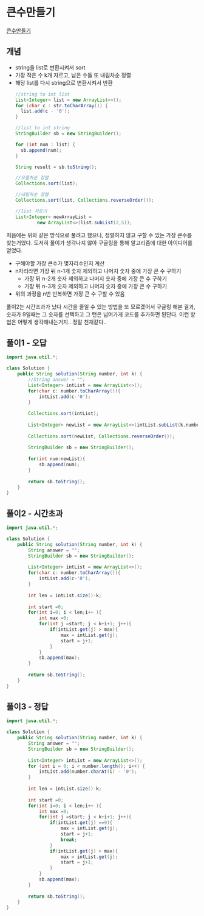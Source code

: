 # 큰수만들기

[큰수만들기](https://school.programmers.co.kr/learn/courses/30/lessons/42883)

## 개념
+ string을 list로 변환시켜서 sort
+ 가장 작은 수 k개 자르고, 남은 수들 또 내림차순 정렬
+ 해당 list를 다시 string으로 변환시켜서 반환 
  ```java
  //string to int list
  List<Integer> list = new ArrayList<>();
  for (char c : str.toCharArray()) {
    list.add(c - '0');
  }

  //list to int string 
  StringBuilder sb = new StringBuilder();

  for (int num : list) {
    sb.append(num);
  }

  String result = sb.toString(); 

  //오름차순 정렬   
  Collections.sort(list);
  
  //내림차순 정렬 
  Collections.sort(list, Collections.reverseOrder());

  //list 자르기
  List<Integer> newArrayList =
          new ArrayList<>(list.subList(2,5));
  ```
처음에는 위와 같은 방식으로 풀려고 했으나, 정렬하지 않고 구할 수 있는 가장 큰수를 찾는거였다. 도저히 풀이가 생각나지 않아 구글링을 통해 알고리즘에 대한 아이디어를 얻었다. 
+ 구해야할 가장 큰수가 몇자리수인지 계산
+ n자리라면 가장 뒤 n-1개 숫자 제외하고 나머지 숫자 중에 가장 큰 수 구하기
  + 가장 뒤 n-2개 숫자 제외하고 나머지 숫자 중에 가장 큰 수 구하기 
  + 가장 뒤 n-3개 숫자 제외하고 나머지 숫자 중에 가장 큰 수 구하기 
+ 위의 과정을 n번 반복하면 가장 큰 수 구할 수 있음 

풀이2는 시간초과가 났다
시간을 줄일 수 있는 방법을 또 모르겠어서 구글링 해본 결과, 숫자가 9일때는 그 숫자를 선택하고 그 턴은 넘어가게 코드를 추가하면 된단다. 이런 방법은 어떻게 생각해내는거지.. 정말 천재같다.. 


## 풀이1 - 오답 

```java
import java.util.*;

class Solution {
    public String solution(String number, int k) {
        //String answer = "";
        List<Integer> intList = new ArrayList<>();
        for(char c: number.toCharArray()){
            intList.add(c-'0');
        }
    
        Collections.sort(intList);
        
        List<Integer> newList = new ArrayList<>(intList.subList(k,number.length()));
                                              
        Collections.sort(newList, Collections.reverseOrder());
        
        StringBuilder sb = new StringBuilder();
        
        for(int num:newList){
            sb.append(num);
        }
        
        return sb.toString();
    }
}

```

## 풀이2 - 시간초과 

```java
import java.util.*;

class Solution {
    public String solution(String number, int k) {
        String answer = "";
        StringBuilder sb = new StringBuilder();
        
        List<Integer> intList = new ArrayList<>();
        for(char c: number.toCharArray()){
            intList.add(c-'0');
        }
        
        int len = intList.size()-k;
    
        int start =0; 
        for(int i=0; i < len;i++ ){
            int max =0; 
            for(int j =start; j < k+i+1; j++){
                if(intList.get(j) > max){
                    max = intList.get(j);
                    start = j+1;
                }
            }
            sb.append(max);
        }
        
        return sb.toString();
    }
}

```

## 풀이3 - 정답
```java
import java.util.*;

class Solution {
    public String solution(String number, int k) {
        String answer = "";
        StringBuilder sb = new StringBuilder();
        
        List<Integer> intList = new ArrayList<>();
        for (int i = 0; i < number.length(); i++) {
            intList.add(number.charAt(i) - '0');
        }
        
        int len = intList.size()-k;
    
        int start =0; 
        for(int i=0; i < len;i++ ){
            int max =0; 
            for(int j =start; j < k+i+1; j++){
                if(intList.get(j) ==9){
                    max = intList.get(j);
                    start = j+1;
                    break;
                }                
                if(intList.get(j) > max){
                    max = intList.get(j);
                    start = j+1;
                }
            }
            sb.append(max);
        }
        
        return sb.toString();
    }
}
```